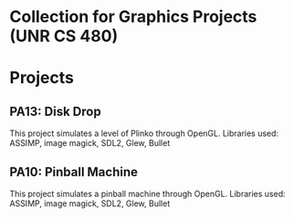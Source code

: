 # Collection for Graphics Projects (UNR CS 480)

# Projects

## PA13: Disk Drop
This project simulates a level of Plinko through OpenGL. 
Libraries used: ASSIMP, image magick, SDL2, Glew, Bullet

## PA10: Pinball Machine
This project simulates a pinball machine through OpenGL.
Libraries used: ASSIMP, image magick, SDL2, Glew, Bullet


